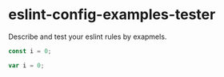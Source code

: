 # eslint-config-examples-tester

Describe and test your eslint rules by exapmels.

```rule.correct.js
const i = 0;
```

```rule.incorrect.js
var i = 0;
```
